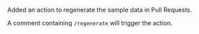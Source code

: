 Added an action to regenerate the sample data in Pull Requests.

A comment containing `/regenerate` will trigger the action.
